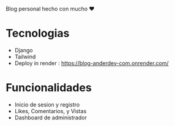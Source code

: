 Blog personal hecho con mucho ❤️
# Tecnologias
* Django 
* Tailwind 
* Deploy in render : https://blog-anderdev-com.onrender.com/
# Funcionalidades
* Inicio de sesion y registro
* Likes, Comentarios, y Vistas
* Dashboard de administrador
